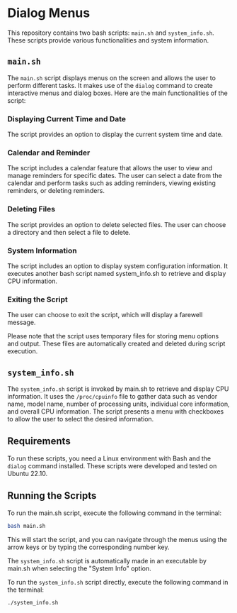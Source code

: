 # Dialog Menus

This repository contains two bash scripts: `main.sh` and `system_info.sh`. These scripts provide various functionalities and system information.

## `main.sh`

The `main.sh` script displays menus on the screen and allows the user to perform different tasks. It makes use of the `dialog` command to create interactive menus and dialog boxes. Here are the main functionalities of the script:

### Displaying Current Time and Date

The script provides an option to display the current system time and date.

### Calendar and Reminder

The script includes a calendar feature that allows the user to view and manage reminders for specific dates. The user can select a date from the calendar and perform tasks such as adding reminders, viewing existing reminders, or deleting reminders.

### Deleting Files

The script provides an option to delete selected files. The user can choose a directory and then select a file to delete.

### System Information

The script includes an option to display system configuration information. It executes another bash script named system_info.sh to retrieve and display CPU information.

### Exiting the Script

The user can choose to exit the script, which will display a farewell message.

Please note that the script uses temporary files for storing menu options and output. These files are automatically created and deleted during script execution.

## `system_info.sh`

The `system_info.sh` script is invoked by main.sh to retrieve and display CPU information. It uses the `/proc/cpuinfo` file to gather data such as vendor name, model name, number of processing units, individual core information, and overall CPU information. The script presents a menu with checkboxes to allow the user to select the desired information.

## Requirements

To run these scripts, you need a Linux environment with Bash and the `dialog` command installed. These scripts were developed and tested on Ubuntu 22.10.

## Running the Scripts

To run the main.sh script, execute the following command in the terminal:

```bash
bash main.sh
```

This will start the script, and you can navigate through the menus using the arrow keys or by typing the corresponding number key.

The `system_info.sh` script is automatically made in an executable by main.sh when selecting the "System Info" option.

To run the `system_info.sh` script directly, execute the following command in the terminal:

```bash
./system_info.sh
```
